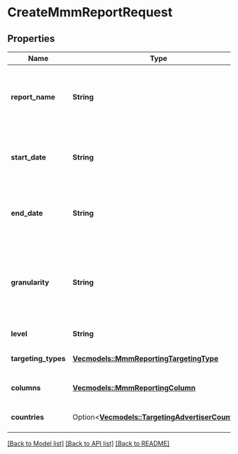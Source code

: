 # CreateMmmReportRequest

## Properties

Name | Type | Description | Notes
------------ | ------------- | ------------- | -------------
**report_name** | **String** | Name of the Marketing Mix Modeling (MMM) report | 
**start_date** | **String** | Metric report start date (UTC). Format: YYYY-MM-DD | 
**end_date** | **String** | Metric report end date (UTC). Format: YYYY-MM-DD | 
**granularity** | **String** | DAY - metrics are broken down daily.<br> WEEK - metrics are broken down weekly. | 
**level** | **String** | Level of the report | 
**targeting_types** | [**Vec<models::MmmReportingTargetingType>**](MMMReportingTargetingType.md) | List of targeting types | 
**columns** | [**Vec<models::MmmReportingColumn>**](MMMReportingColumn.md) | Metric and entity columns | 
**countries** | Option<[**Vec<models::TargetingAdvertiserCountry>**](TargetingAdvertiserCountry.md)> | A List of countries for filtering | [optional]

[[Back to Model list]](../README.md#documentation-for-models) [[Back to API list]](../README.md#documentation-for-api-endpoints) [[Back to README]](../README.md)


